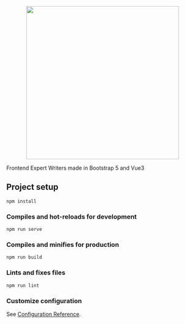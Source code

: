 <p align="center"><a href="https://laravel.com" target="_blank"><img src="http://expertwritersdashboard.thetradinghut.net/images/logs.png" width="400"></a></p>

Frontend Expert Writers made in Bootstrap 5 and Vue3

## Project setup
```
npm install
```

### Compiles and hot-reloads for development
```
npm run serve
```

### Compiles and minifies for production
```
npm run build
```

### Lints and fixes files
```
npm run lint
```

### Customize configuration
See [Configuration Reference](https://cli.vuejs.org/config/).
